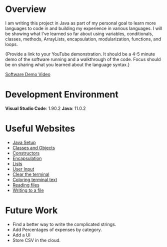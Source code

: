 # Overview

I am writing this project in Java as part of my personal goal to learn more languages to code in and building my experience in various languages. I will be showing what I've learned so far about using variables, conditionals, classes, methods, ArrayLists, encapsulation, modularization, functions, and loops.

{Provide a link to your YouTube demonstration. It should be a 4-5 minute demo of the software running and a walkthrough of the code. Focus should be on sharing what you learned about the language syntax.}

[Software Demo Video](http://youtube.link.goes.here)

# Development Environment

**Visual Studio Code**: 1.90.2
**Java**: 11.0.2

# Useful Websites

- [Java Setup](https://code.visualstudio.com/docs/java/java-tutorial)
- [Classes and Objects](https://www.youtube.com/watch?v=IUqKuGNasdM)
- [Constructors](https://www.w3schools.com/java/java_constructors.asp)
- [Encapsulation](https://www.w3schools.com/java/java_encapsulation.asp)
- [Lists](https://www.geeksforgeeks.org/initializing-a-list-in-java/)
- [User Input](https://www.w3schools.com/java/java_user_input.asp)
- [Clear the terminal](https://www.javatpoint.com/how-to-clear-screen-in-java#:~:text=%5C033%5BH%3A%20It%20moves,the%20end%20of%20the%20screen.)
- [Coloring terminal text](https://stackoverflow.com/questions/5762491/how-to-print-color-in-console-using-system-out-println)
- [Reading files](https://www.geeksforgeeks.org/different-ways-reading-text-file-java/#)
- [Writing to a file](https://www.geeksforgeeks.org/java-program-to-write-into-a-file/?ref=lbp)

# Future Work

- Find a better way to write the complicated strings.
- Add Percentages of expenses by category.
- Add a UI
- Store CSV in the cloud.